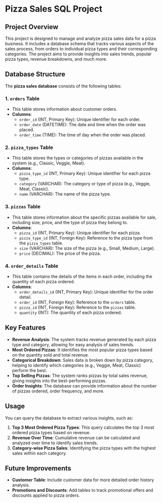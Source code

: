 # Pizza Sales SQL Project

## Project Overview

This project is designed to manage and analyze pizza sales data for a pizza business. It includes a database schema that tracks various aspects of the sales process, from orders to individual pizza types and their corresponding categories. The project aims to provide insights into sales trends, popular pizza types, revenue breakdowns, and much more.

## Database Structure

The **pizza sales database** consists of the following tables:

### 1. **`orders` Table**
   - This table stores information about customer orders.
   - **Columns**:
     - `order_id` (INT, Primary Key): Unique identifier for each order.
     - `order_date` (DATETIME): The date and time when the order was placed.
     - `order_time` (TIME): The time of day when the order was placed.

### 2. **`pizza_types` Table**
   - This table stores the types or categories of pizzas available in the system (e.g., Classic, Veggie, Meat).
   - **Columns**:
     - `pizza_type_id` (INT, Primary Key): Unique identifier for each pizza type.
     - `category` (VARCHAR): The category or type of pizza (e.g., Veggie, Meat, Classic).
     - `name` (VARCHAR): The name of the pizza type.

### 3. **`pizzas` Table**
   - This table stores information about the specific pizzas available for sale, including size, price, and the type of pizza they belong to.
   - **Columns**:
     - `pizza_id` (INT, Primary Key): Unique identifier for each pizza.
     - `pizza_type_id` (INT, Foreign Key): Reference to the pizza type from the `pizza_types` table.
     - `size` (VARCHAR): The size of the pizza (e.g., Small, Medium, Large).
     - `price` (DECIMAL): The price of the pizza.

### 4. **`order_details` Table**
   - This table contains the details of the items in each order, including the quantity of each pizza ordered.
   - **Columns**:
     - `order_details_id` (INT, Primary Key): Unique identifier for the order detail.
     - `order_id` (INT, Foreign Key): Reference to the `orders` table.
     - `pizza_id` (INT, Foreign Key): Reference to the `pizzas` table.
     - `quantity` (INT): The quantity of each pizza ordered.

## Key Features

- **Revenue Analysis**: The system tracks revenue generated by each pizza type and category, allowing for easy analysis of sales trends.
- **Most Ordered Pizzas**: It identifies the most popular pizza types based on the quantity sold and total revenue.
- **Categorical Breakdown**: Sales data is broken down by pizza category, helping to identify which categories (e.g., Veggie, Meat, Classic) perform the best.
- **Top Selling Pizzas**: The system ranks pizzas by total sales revenue, giving insights into the best-performing pizzas.
- **Order Insights**: The database can provide information about the number of pizzas ordered, order frequency, and more.

## Usage

You can query the database to extract various insights, such as:

1. **Top 3 Most Ordered Pizza Types**: This query calculates the top 3 most ordered pizza types based on revenue.
2. **Revenue Over Time**: Cumulative revenue can be calculated and analyzed over time to identify sales trends.
3. **Category-wise Pizza Sales**: Identifying the pizza types with the highest sales within each category.

## Future Improvements

- **Customer Table**: Include customer data for more detailed order history analysis.
- **Promotions and Discounts**: Add tables to track promotional offers and discounts applied to pizza orders.
